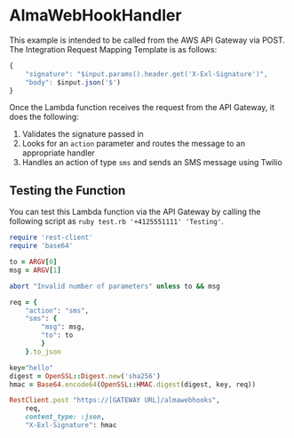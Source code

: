 # AlmaWebHookHandler

This example is intended to be called from the AWS API Gateway via POST. The Integration Request Mapping Template is as follows:
```javascript
{ 
    "signature": "$input.params().header.get('X-Exl-Signature')",
    "body": $input.json('$')
}
```

Once the Lambda function receives the request from the API Gateway, it does the following:

1. Validates the signature passed in
2. Looks for an `action` parameter and routes the message to an appropriate handler
3. Handles an action of type `sms` and sends an SMS message using Twilio

Testing the Function
------------------
You can test this Lambda function via the API Gateway by calling the following script as `ruby test.rb '+4125551111' 'Testing'`.

```ruby
require 'rest-client'
require 'base64'

to = ARGV[0]
msg = ARGV[1]

abort "Invalid number of parameters" unless to && msg

req = {
	"action": "sms",
	"sms": {
		"msg": msg,
		"to": to
		}
	}.to_json

key="hello"
digest = OpenSSL::Digest.new('sha256')
hmac = Base64.encode64(OpenSSL::HMAC.digest(digest, key, req))

RestClient.post "https://[GATEWAY URL]/almawebhooks",
	req,
	content_type: :json,
	"X-Exl-Signature": hmac
```
